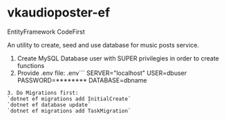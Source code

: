 # vkaudioposter-ef
EntityFramework CodeFirst

An utility to create, seed and use database for music posts service.

1. Create MySQL Database user with SUPER privilegies in order to create functions
2. Provide .env file:
.env```
SERVER="localhost"
USER=dbuser
PASSWORD=********
DATABASE=dbname
```
3. Do Migrations first:
`dotnet ef migrations add InitialCreate`
`dotnet ef database update`
`dotnet ef migrations add TaskMigration`